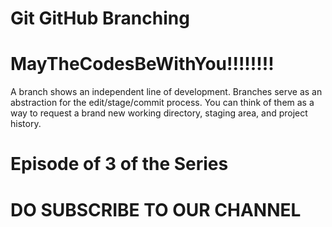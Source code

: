 # Git GitHub Branching

# MayTheCodesBeWithYou!!!!!!!!

A branch shows an independent line of development. Branches serve as an abstraction for the edit/stage/commit process. You can think of them as a way to request a brand new working directory, staging area, and project history.

# Episode of 3 of the Series

# DO SUBSCRIBE TO OUR CHANNEL